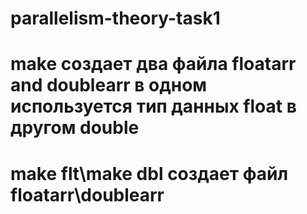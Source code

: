 # parallelism-theory-task1
# make создает два файла floatarr and doublearr в одном используется тип данных float в другом double
# make flt\make dbl создает файл floatarr\doublearr
